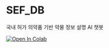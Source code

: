 # SEF_DB
﻿국내 허가 의약품 기반 약물 정보 설명 AI 챗봇

[![Open In Colab](https://colab.research.google.com/assets/colab-badge.svg)](
https://colab.research.google.com/github/nh0127/SEF_DB/blob/main/SEF_DB.ipynb
)
